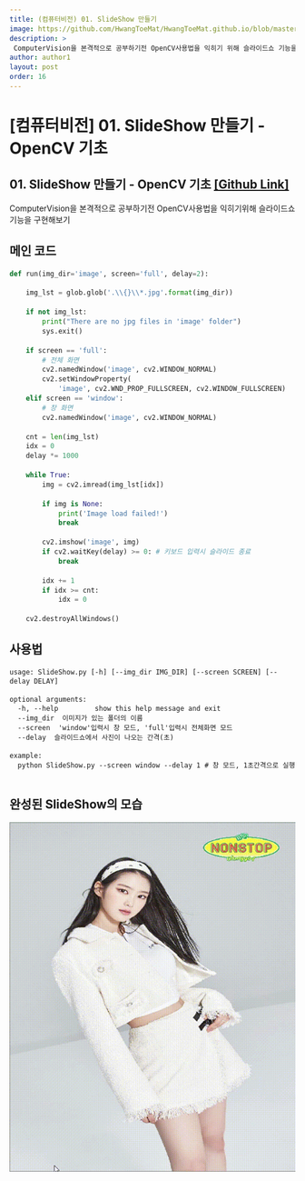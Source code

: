 ```yaml
---
title: (컴퓨터비전) 01. SlideShow 만들기
image: https://github.com/HwangToeMat/HwangToeMat.github.io/blob/master/Computer-Science/image/CV/01/img0.png?raw=true
description: >
 ComputerVision을 본격적으로 공부하기전 OpenCV사용법을 익히기 위해 슬라이드쇼 기능을 구현해본다.
author: author1
layout: post
order: 16
---
```


# [컴퓨터비전] 01. SlideShow 만들기 - OpenCV 기초

## 01. SlideShow 만들기 - OpenCV 기초 [[Github Link]](https://github.com/HwangToeMat/ComputerVision-with-OpenCV/tree/master/01.%20SlideShow%20%EB%A7%8C%EB%93%A4%EA%B8%B0)

ComputerVision을 본격적으로 공부하기전 OpenCV사용법을 익히기위해 슬라이드쇼 기능을 구현해보기

## 메인 코드

```python
def run(img_dir='image', screen='full', delay=2):

    img_lst = glob.glob('.\\{}\\*.jpg'.format(img_dir))

    if not img_lst:
        print("There are no jpg files in 'image' folder")
        sys.exit()

    if screen == 'full':
        # 전체 화면
        cv2.namedWindow('image', cv2.WINDOW_NORMAL) 
        cv2.setWindowProperty(
            'image', cv2.WND_PROP_FULLSCREEN, cv2.WINDOW_FULLSCREEN)
    elif screen == 'window':
        # 창 화면
        cv2.namedWindow('image', cv2.WINDOW_NORMAL)

    cnt = len(img_lst)
    idx = 0
    delay *= 1000

    while True:
        img = cv2.imread(img_lst[idx])

        if img is None:
            print('Image load failed!')
            break

        cv2.imshow('image', img)
        if cv2.waitKey(delay) >= 0: # 키보드 입력시 슬라이드 종료
            break

        idx += 1
        if idx >= cnt:
            idx = 0

    cv2.destroyAllWindows()
```

## 사용법

```
usage: SlideShow.py [-h] [--img_dir IMG_DIR] [--screen SCREEN] [--delay DELAY]

optional arguments:
  -h, --help         show this help message and exit
  --img_dir  이미지가 있는 폴더의 이름
  --screen  'window'입력시 창 모드, 'full'입력시 전체화면 모드
  --delay  슬라이드쇼에서 사진이 나오는 간격(초)
  
example:
  python SlideShow.py --screen window --delay 1 # 창 모드, 1초간격으로 실행
  
```

## 완성된 SlideShow의 모습

<img src="https://github.com/HwangToeMat/HwangToeMat.github.io/blob/master/Computer-Science/image/CV/01/img1.gif?raw=true" style="max-width:100%;margin-left: auto; margin-right: auto; display: block;">
